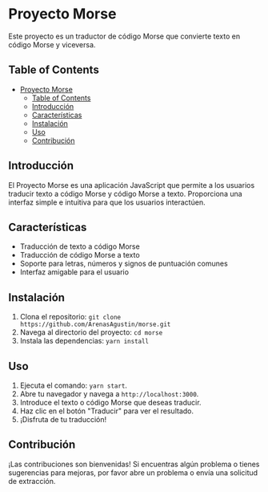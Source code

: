 # Proyecto Morse

Este proyecto es un traductor de código Morse que convierte texto en código Morse y viceversa.

## Table of Contents

- [Proyecto Morse](#proyecto-morse)
  - [Table of Contents](#table-of-contents)
  - [Introducción](#introducción)
  - [Características](#características)
  - [Instalación](#instalación)
  - [Uso](#uso)
  - [Contribución](#contribución)

## Introducción

El Proyecto Morse es una aplicación JavaScript que permite a los usuarios traducir texto a código Morse y código Morse a texto. Proporciona una interfaz simple e intuitiva para que los usuarios interactúen.

## Características

- Traducción de texto a código Morse
- Traducción de código Morse a texto
- Soporte para letras, números y signos de puntuación comunes
- Interfaz amigable para el usuario

## Instalación

1. Clona el repositorio: `git clone https://github.com/ArenasAgustin/morse.git`
2. Navega al directorio del proyecto: `cd morse`
3. Instala las dependencias: `yarn install`

## Uso

1. Ejecuta el comando: `yarn start`.
2. Abre tu navegador y navega a `http://localhost:3000`.
3. Introduce el texto o código Morse que deseas traducir.
4. Haz clic en el botón "Traducir" para ver el resultado.
5. ¡Disfruta de tu traducción!

## Contribución

¡Las contribuciones son bienvenidas! Si encuentras algún problema o tienes sugerencias para mejoras, por favor abre un problema o envía una solicitud de extracción.
